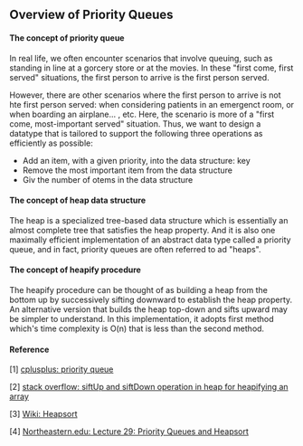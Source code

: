 ## Overview of Priority Queues ##

#### The concept of priority queue ####
In real life, we often encounter scenarios that involve queuing, such as standing in line at a gorcery store or at the movies. In these "first come, first served" situations, the first person to arrive is the first person served.

However, there are other scenarios where the first person to arrive is not hte first person served: when considering patients in an emergenct room, or when boarding an airplane... , etc. Here, the scenario is more of a "first come, most-important served" situation. Thus, we want to design a datatype that is tailored to support the following three operations as efficiently as possible:

<ul>
 <li>Add an item, with a given priority, into the data structure: key</li>
 <li>Remove the most important item from the data structure</li>
 <li>Giv the number of otems in the data structure</li>
</ul>

#### The concept of heap data structure ####

The heap is a specialized tree-based data structure which  is essentially an almost complete tree that satisfies the heap property. And it is also one maximally efficient implementation of an abstract data type called a priority queue, and in fact, priority queues are often referred to ad "heaps".

#### The concept of heapify procedure ####

The heapify procedure can be thought of as building a heap from the bottom up by successively sifting downward to establish the heap property. An alternative version that builds the heap top-down and sifts upward may be simpler to understand. In this implementation, it adopts first method which's time complexity is O(n) that is less than the second method.

#### Reference ####
[1] [cplusplus: priority queue](https://www.cplusplus.com/forum/general/146188/)

[2] [stack overflow: siftUp and siftDown operation in heap for heapifying an array](https://stackoverflow.com/questions/34329942/siftup-and-siftdown-operation-in-heap-for-heapifying-an-array)

[3] [Wiki: Heapsort](https://en.wikipedia.org/wiki/Heapsort)

[4] [Northeastern.edu: Lecture 29: Priority Queues and Heapsort](https://course.ccs.neu.edu/cs2510h/lecture29.html#%28part._.Heapsort%29)
